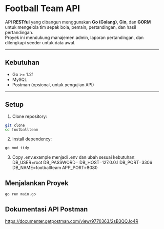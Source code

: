 # Football Team API

API **RESTful** yang dibangun menggunakan **Go (Golang)**, **Gin**, dan **GORM** untuk mengelola tim sepak bola, pemain, pertandingan, dan hasil pertandingan.  
Proyek ini mendukung manajemen admin, laporan pertandingan, dan dilengkapi seeder untuk data awal.

---

## Kebutuhan

- Go >= 1.21
- MySQL
- Postman (opsional, untuk pengujian API)

---

## Setup

1. Clone repository:

```bash
git clone
cd footballteam
```

2. Install dependency:
```bash
go mod tidy
```

3. Copy .env.example menjadi .env dan ubah sesuai kebutuhan:
DB_USER=root
DB_PASSWORD=
DB_HOST=127.0.0.1
DB_PORT=3306
DB_NAME=footballteam
APP_PORT=8080

## Menjalankan Proyek
```bash
go run main.go
```

## Dokumentasi API Postman
https://documenter.getpostman.com/view/9770363/2sB3QQJo4R
